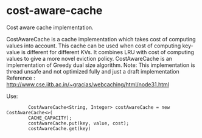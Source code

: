 cost-aware-cache
================

Cost aware cache implementation.

CostAwareCache is a cache implementation which takes cost of computing values into account. This cache can be used when cost of computing key-value is different for different KVs.
It combines LRU with cost of computing values to give a more novel eviction policy.
CostAwareCache is an implementation of Greedy dual size algorithm.
Note: This implementation is thread unsafe and not optimized fully and just a draft implementation
Reference : http://www.cse.iitb.ac.in/~gracias/webcaching/html/node31.html

Use:
			
			
			CostAwareCache<String, Integer> costAwareCache = new CostAwareCache<>(
			CACHE_CAPACITY);
			costAwareCache.put(key, value, cost);
			costAwareCache.get(key) 
			